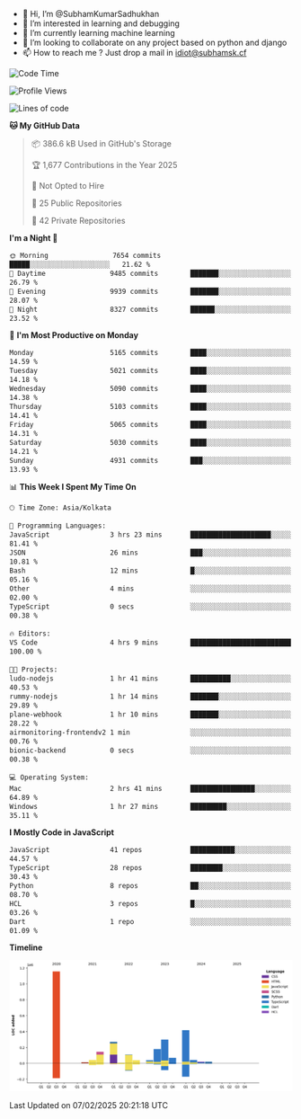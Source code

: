 - 👋 Hi, I’m @SubhamKumarSadhukhan
- 👀 I’m interested in learning and debugging
- 🌱 I’m currently learning machine learning
- 💞️ I’m looking to collaborate on any project based on python and django
- 📫 How to reach me ?
      Just drop a mail in idiot@subhamsk.cf

<!---
SubhamKumarSadhukhan/SubhamKumarSadhukhan is a ✨ special ✨ repository because its `README.md` (this file) appears on your GitHub profile.
You can click the Preview link to take a look at your changes.
--->


<!--START_SECTION:waka-->
![Code Time](http://img.shields.io/badge/Code%20Time-2%2C739%20hrs%2025%20mins-blue)

![Profile Views](http://img.shields.io/badge/Profile%20Views-0-blue)

![Lines of code](https://img.shields.io/badge/From%20Hello%20World%20I%27ve%20Written-2.8%20million%20lines%20of%20code-blue)

**🐱 My GitHub Data** 

> 📦 386.6 kB Used in GitHub's Storage 
 > 
> 🏆 1,677 Contributions in the Year 2025
 > 
> 🚫 Not Opted to Hire
 > 
> 📜 25 Public Repositories 
 > 
> 🔑 42 Private Repositories 
 > 
**I'm a Night 🦉** 

```text
🌞 Morning                7654 commits        █████░░░░░░░░░░░░░░░░░░░░   21.62 % 
🌆 Daytime                9485 commits        ███████░░░░░░░░░░░░░░░░░░   26.79 % 
🌃 Evening                9939 commits        ███████░░░░░░░░░░░░░░░░░░   28.07 % 
🌙 Night                  8327 commits        ██████░░░░░░░░░░░░░░░░░░░   23.52 % 
```
📅 **I'm Most Productive on Monday** 

```text
Monday                   5165 commits        ████░░░░░░░░░░░░░░░░░░░░░   14.59 % 
Tuesday                  5021 commits        ████░░░░░░░░░░░░░░░░░░░░░   14.18 % 
Wednesday                5090 commits        ████░░░░░░░░░░░░░░░░░░░░░   14.38 % 
Thursday                 5103 commits        ████░░░░░░░░░░░░░░░░░░░░░   14.41 % 
Friday                   5065 commits        ████░░░░░░░░░░░░░░░░░░░░░   14.31 % 
Saturday                 5030 commits        ████░░░░░░░░░░░░░░░░░░░░░   14.21 % 
Sunday                   4931 commits        ███░░░░░░░░░░░░░░░░░░░░░░   13.93 % 
```


📊 **This Week I Spent My Time On** 

```text
🕑︎ Time Zone: Asia/Kolkata

💬 Programming Languages: 
JavaScript               3 hrs 23 mins       ████████████████████░░░░░   81.41 % 
JSON                     26 mins             ███░░░░░░░░░░░░░░░░░░░░░░   10.81 % 
Bash                     12 mins             █░░░░░░░░░░░░░░░░░░░░░░░░   05.16 % 
Other                    4 mins              ░░░░░░░░░░░░░░░░░░░░░░░░░   02.00 % 
TypeScript               0 secs              ░░░░░░░░░░░░░░░░░░░░░░░░░   00.38 % 

🔥 Editors: 
VS Code                  4 hrs 9 mins        █████████████████████████   100.00 % 

🐱‍💻 Projects: 
ludo-nodejs              1 hr 41 mins        ██████████░░░░░░░░░░░░░░░   40.53 % 
rummy-nodejs             1 hr 14 mins        ███████░░░░░░░░░░░░░░░░░░   29.89 % 
plane-webhook            1 hr 10 mins        ███████░░░░░░░░░░░░░░░░░░   28.22 % 
airmonitoring-frontendv2 1 min               ░░░░░░░░░░░░░░░░░░░░░░░░░   00.76 % 
bionic-backend           0 secs              ░░░░░░░░░░░░░░░░░░░░░░░░░   00.38 % 

💻 Operating System: 
Mac                      2 hrs 41 mins       ████████████████░░░░░░░░░   64.89 % 
Windows                  1 hr 27 mins        █████████░░░░░░░░░░░░░░░░   35.11 % 
```

**I Mostly Code in JavaScript** 

```text
JavaScript               41 repos            ███████████░░░░░░░░░░░░░░   44.57 % 
TypeScript               28 repos            ████████░░░░░░░░░░░░░░░░░   30.43 % 
Python                   8 repos             ██░░░░░░░░░░░░░░░░░░░░░░░   08.70 % 
HCL                      3 repos             █░░░░░░░░░░░░░░░░░░░░░░░░   03.26 % 
Dart                     1 repo              ░░░░░░░░░░░░░░░░░░░░░░░░░   01.09 % 
```



**Timeline**

![Lines of Code chart](https://raw.githubusercontent.com/SubhamKumarSadhukhan/SubhamKumarSadhukhan/main/assets/bar_graph.png)


 Last Updated on 07/02/2025 20:21:18 UTC
<!--END_SECTION:waka-->
